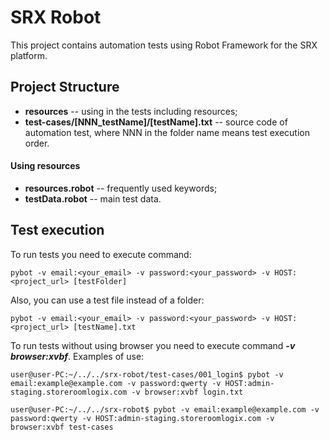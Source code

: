 # SRX Robot

This project contains automation tests using Robot Framework for the SRX platform.

## Project Structure

* **resources** --  using in the tests including resources;
* **test-cases/[NNN_testName]/[testName].txt** -- source code of automation test, where NNN in the folder name means test execution order.

#### Using resources

* **resources.robot** -- frequently used keywords;
* **testData.robot** -- main test data.

## Test execution

To run tests you need to execute command:
```
pybot -v email:<your_email> -v password:<your_password> -v HOST:<project_url> [testFolder]
```
Also, you can use a test file instead of a folder:
```
pybot -v email:<your_email> -v password:<your_password> -v HOST:<project_url> [testName].txt
```
To run tests without using browser you need to execute command ***-v browser:xvbf***.
Examples of use:
```
user@user-PC:~/../../srx-robot/test-cases/001_login$ pybot -v email:example@example.com -v password:qwerty -v HOST:admin-staging.storeroomlogix.com -v browser:xvbf login.txt
```
```
user@user-PC:~/../../srx-robot$ pybot -v email:example@example.com -v password:qwerty -v HOST:admin-staging.storeroomlogix.com -v browser:xvbf test-cases
```